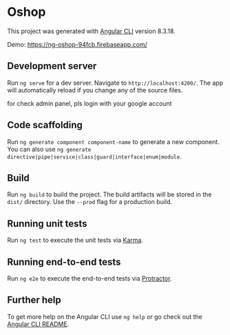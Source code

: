# Oshop

This project was generated with [Angular CLI](https://github.com/angular/angular-cli) version 8.3.18.

Demo: https://ng-oshop-94fcb.firebaseapp.com/

## Development server

Run `ng serve` for a dev server. Navigate to `http://localhost:4200/`. The app will automatically reload if you change any of the source files.

for check admin panel, pls login with your google account

## Code scaffolding

Run `ng generate component component-name` to generate a new component. You can also use `ng generate directive|pipe|service|class|guard|interface|enum|module`.

## Build

Run `ng build` to build the project. The build artifacts will be stored in the `dist/` directory. Use the `--prod` flag for a production build.

## Running unit tests

Run `ng test` to execute the unit tests via [Karma](https://karma-runner.github.io).

## Running end-to-end tests

Run `ng e2e` to execute the end-to-end tests via [Protractor](http://www.protractortest.org/).

## Further help

To get more help on the Angular CLI use `ng help` or go check out the [Angular CLI README](https://github.com/angular/angular-cli/blob/master/README.md).
